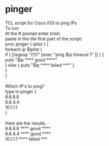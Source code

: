# pinger
TCL script for Cisco IOS to ping IPs<br>
To run:<br>
At the # prompt enter tclsh<br>
paste in the the first part of the script:<br>
proc pinger { iplist } {<br>
	  foreach ip $iplist {<br>
	    if { [regexp "(!!!)" [exec "ping $ip timeout 1" ]] } {<br>
	      puts "$ip **** good ****"<br>
	    } else { puts "$ip **** failed ***" }<br>
	  }<br>
	}<br>
<br>
Which IP's to ping?<br>
type in pinger {<br>
8.8.8.8<br>
8.8.4.4<br>
10.1.1.1<br>
}<br>
<br>
Here are the results.<br>
8.8.8.8 **** good ****<br>
8.8.4.4 **** good ****<br>
10.1.1.1 **** failed ***<br>
